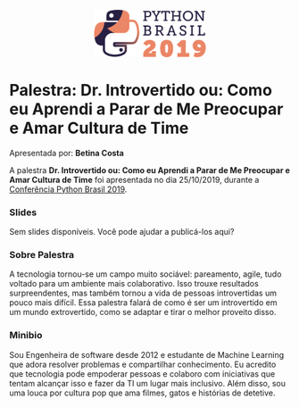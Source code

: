 <p align="center"><img src="../../logo_python_brasil_2019-01.svg" width="200"></p>

# Palestra: Dr. Introvertido ou: Como eu Aprendi a Parar de Me Preocupar e Amar Cultura de Time
Apresentada por: **Betina Costa**


A palestra **Dr. Introvertido ou: Como eu Aprendi a Parar de Me Preocupar e Amar Cultura de Time** foi apresentada no dia 25/10/2019, durante a [Conferência Python Brasil 2019](http://2019.pythonbrasil.org.br).



### Slides

Sem slides disponíveis. Você pode ajudar a publicá-los aqui?



### Sobre Palestra
A tecnologia tornou-se um campo muito sociável: pareamento, agile, tudo voltado para um ambiente mais colaborativo. Isso trouxe resultados surpreendentes, mas também tornou a vida de pessoas introvertidas um pouco mais difícil. Essa palestra falará de como é ser um introvertido em um mundo extrovertido, como se adaptar e tirar o melhor proveito disso.



### Minibio
Sou Engenheira de software desde 2012 e estudante de Machine Learning que adora resolver problemas e compartilhar conhecimento. Eu acredito que tecnologia pode empoderar pessoas e colaboro com iniciativas que tentam alcançar isso e fazer da TI um lugar mais inclusivo. Além disso, sou uma louca por cultura pop que ama filmes, gatos e histórias de detetive.


